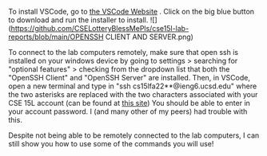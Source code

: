 To install VSCode, go to [the VSCode Website](https://code.visualstudio.com/) . Click on the big blue button to download and run the installer to install.
![](https://github.com/CSELotteryBlessMePls/cse15l-lab-reports/blob/main/OPENSSH CLIENT AND SERVER.png)

To connect to the lab computers remotely, make sure that open ssh is installed on your windows device by going to settings > searching for "optional features" > checking from the dropdown list that both the "OpenSSH Client" and "OpenSSH Server" are installed.
Then, in VSCode, open a new terminal and type in "ssh cs15lfa22**@ieng6.ucsd.edu" where the two asterisks are replaced with the two characters associated with your CSE 15L account (can be found at [this site](https://sdacs.ucsd.edu/~icc/index.php))
You should be able to enter in your account password. I (and many other of my peers) had trouble with this.


Despite not being able to be remotely connected to the lab computers, I can still show you how to use some of the commands you will use! 

